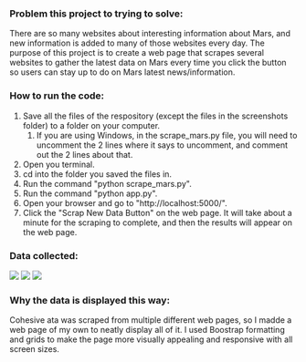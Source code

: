 ### Problem this project to trying to solve:
There are so many websites about interesting information about Mars, and new information is added to many of those websites every day. The purpose of this project is to create a web page that scrapes several websites to gather the latest data on Mars every time you click the button so users can stay up to do on Mars latest news/information.

### How to run the code:
1. Save all the files of the respository (except the files in the screenshots folder) to a folder on your computer.
    1. If you are using Windows, in the scrape_mars.py file, you will need to uncomment the 2 lines where it says to uncomment, and comment out the 2 lines about that.
1. Open you terminal.
1. cd into the folder you saved the files in.
1. Run the command "python scrape_mars.py".
1. Run the command "python app.py".
1. Open your browser and go to "http://localhost:5000/".
1. Click the "Scrap New Data Button" on the web page. It will take about a minute for the scraping to complete, and then the results will appear on the web page.

### Data collected:
![](screenshots/screenshot1.png)
![](screenshots/screenshot2.png)
![](screenshots/screenshot3.png)

### Why the data is displayed this way:
Cohesive ata was scraped from multiple different web pages, so I madde a web page of my own to neatly display all of it. I used Boostrap formatting and grids to make the page more visually appealing and responsive with all screen sizes.
